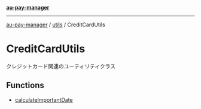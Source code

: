 [**au-pay-manager**](../../../README.md)

***

[au-pay-manager](../../../README.md) / [utils](../../README.md) / CreditCardUtils

# CreditCardUtils

クレジットカード関連のユーティリティクラス

## Functions

- [calculateImportantDate](functions/calculateImportantDate.md)
